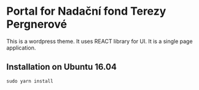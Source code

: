# Portal for **Nadační fond Terezy Pergnerové**

This is a wordpress theme. It uses REACT library for UI. It is a single page application.

## Installation on Ubuntu 16.04

```
sudo yarn install
```
